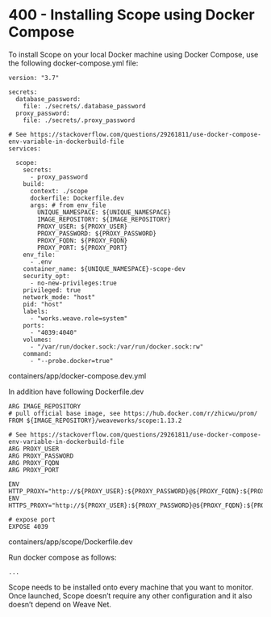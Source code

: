 # 400 - Installing Scope using Docker Compose

To install Scope on your local Docker machine using Docker Compose, use the following docker-compose.yml file:

```
version: "3.7"

secrets:
  database_password:
    file: ./secrets/.database_password
  proxy_password:
    file: ./secrets/.proxy_password
    
# See https://stackoverflow.com/questions/29261811/use-docker-compose-env-variable-in-dockerbuild-file
services:

  scope:
    secrets:
      - proxy_password
    build:
      context: ./scope
      dockerfile: Dockerfile.dev
      args: # from env_file
        UNIQUE_NAMESPACE: ${UNIQUE_NAMESPACE}
        IMAGE_REPOSITORY: ${IMAGE_REPOSITORY}
        PROXY_USER: ${PROXY_USER}
        PROXY_PASSWORD: ${PROXY_PASSWORD}
        PROXY_FQDN: ${PROXY_FQDN}
        PROXY_PORT: ${PROXY_PORT}
    env_file:
      - .env
    container_name: ${UNIQUE_NAMESPACE}-scope-dev
    security_opt:
      - no-new-privileges:true
    privileged: true
    network_mode: "host"
    pid: "host"    
    labels:
      - "works.weave.role=system"
    ports:
      - "4039:4040"
    volumes:
      - "/var/run/docker.sock:/var/run/docker.sock:rw"
    command:
      - "--probe.docker=true"
```
containers/app/docker-compose.dev.yml

In addition have following Dockerfile.dev

```
ARG IMAGE_REPOSITORY
# pull official base image, see https://hub.docker.com/r/zhicwu/prom/
FROM ${IMAGE_REPOSITORY}/weaveworks/scope:1.13.2

# See https://stackoverflow.com/questions/29261811/use-docker-compose-env-variable-in-dockerbuild-file
ARG PROXY_USER
ARG PROXY_PASSWORD
ARG PROXY_FQDN
ARG PROXY_PORT

ENV HTTP_PROXY="http://${PROXY_USER}:${PROXY_PASSWORD}@${PROXY_FQDN}:${PROXY_PORT}"
ENV HTTPS_PROXY="http://${PROXY_USER}:${PROXY_PASSWORD}@${PROXY_FQDN}:${PROXY_PORT}"

# expose port
EXPOSE 4039
```
containers/app/scope/Dockerfile.dev

Run docker compose as follows:

```
...
```

Scope needs to be installed onto every machine that you want to monitor. Once launched, Scope doesn’t require any other configuration and it also doesn’t depend on Weave Net.
